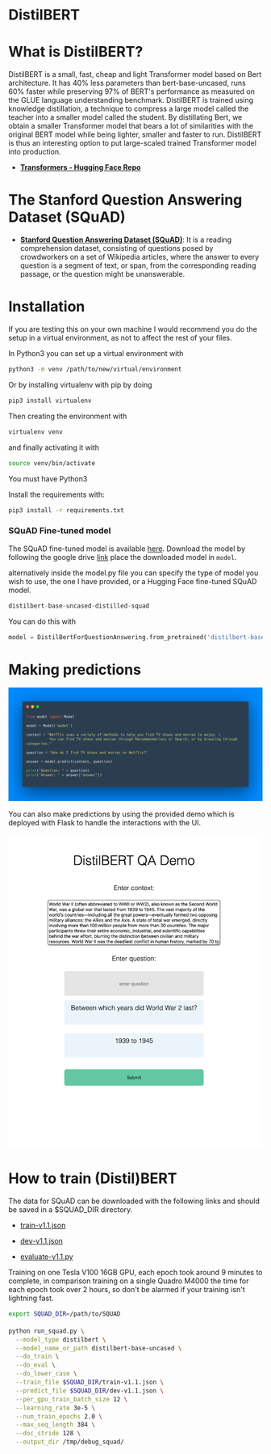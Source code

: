 # DistilBERT

# What is DistilBERT?

DistilBERT is a small, fast, cheap and light Transformer model based on Bert architecture. It has 40% less parameters than bert-base-uncased, runs 60% faster while preserving 97% of BERT's performance as measured on the GLUE language understanding benchmark. DistilBERT is trained using knowledge distillation, a technique to compress a large model called the teacher into a smaller model called the student. By distillating Bert, we obtain a smaller Transformer model that bears a lot of similarities with the original BERT model while being lighter, smaller and faster to run. DistilBERT is thus an interesting option to put large-scaled trained Transformer model into production.

- [**Transformers - Hugging Face Repo**](https://github.com/huggingface/transformers)


# The Stanford Question Answering Dataset (SQuAD)

- [**Stanford Question Answering Dataset (SQuAD)**](https://rajpurkar.github.io/SQuAD-explorer/): It is a reading comprehension dataset, consisting of questions posed by crowdworkers on a set of Wikipedia articles, where the answer to every question is a segment of text, or span, from the corresponding reading passage, or the question might be unanswerable.


# Installation

If you are testing this on your own machine I would recommend you do the setup in a virtual environment, as not to affect the rest of your files.

In Python3 you can set up a virtual environment with

```bash
python3 -m venv /path/to/new/virtual/environment
```

Or by installing virtualenv with pip by doing
```bash
pip3 install virtualenv
```
Then creating the environment with
```bash
virtualenv venv
```
and finally activating it with
```bash
source venv/bin/activate
```

You must have Python3

Install the requirements with:
```bash
pip3 install -r requirements.txt
```

### SQuAD Fine-tuned model

The SQuAD fine-tuned model is available [here](https://drive.google.com/open?id=1_hLv-jCSODObrZ3cE_vYKN0vou-7d9K4). Download the model by following the google drive [link](https://drive.google.com/open?id=1_hLv-jCSODObrZ3cE_vYKN0vou-7d9K4) place the downloaded model in ```model```.

alternatively inside the model.py file you can specify the type of model you wish to use, the one I have provided, or a Hugging Face fine-tuned SQuAD model.
```python
distilbert-base-uncased-distilled-squad
```

You can do this with

```python
model = DistilBertForQuestionAnswering.from_pretrained('distilbert-base-uncased-distilled-squad', config=config)
```

# Making predictions

![test.py](images/carbon.png)

You can also make predictions by using the provided demo which is deployed with Flask to handle the interactions with the UI.

![script.py](images/demo.png)

# How to train (Distil)BERT

The data for SQuAD can be downloaded with the following links and should be saved in a $SQUAD_DIR directory.

- [train-v1.1.json](https://rajpurkar.github.io/SQuAD-explorer/dataset/train-v1.1.json)

- [dev-v1.1.json](https://rajpurkar.github.io/SQuAD-explorer/dataset/dev-v1.1.json)

- [evaluate-v1.1.py](https://github.com/allenai/bi-att-flow/blob/master/squad/evaluate-v1.1.py)

Training on one Tesla V100 16GB GPU, each epoch took around 9 minutes to complete, in comparison training on a single Quadro M4000 the time for each epoch took over 2 hours, so don't be alarmed if your training isn't lightning fast.

```bash
export SQUAD_DIR=/path/to/SQUAD

python run_squad.py \
  --model_type distilbert \
  --model_name_or_path distilbert-base-uncased \
  --do_train \
  --do_eval \
  --do_lower_case \
  --train_file $SQUAD_DIR/train-v1.1.json \
  --predict_file $SQUAD_DIR/dev-v1.1.json \
  --per_gpu_train_batch_size 12 \
  --learning_rate 3e-5 \
  --num_train_epochs 2.0 \
  --max_seq_length 384 \
  --doc_stride 128 \
  --output_dir /tmp/debug_squad/
  ```

